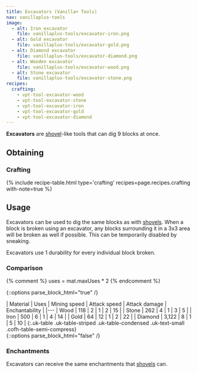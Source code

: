 ```yaml
---
title: Excavators (Vanilla+ Tools)
nav: vanillaplus-tools
image:
  - alt: Iron excavator
    file: vanillaplus-tools/excavator-iron.png
  - alt: Gold excavator
    file: vanillaplus-tools/excavator-gold.png
  - alt: Diamond excavator
    file: vanillaplus-tools/excavator-diamond.png
  - alt: Wooden excavator
    file: vanillaplus-tools/excavator-wood.png
  - alt: Stone excavator
    file: vanillaplus-tools/excavator-stone.png
recipes:
  crafting:
    - vpt-tool-excavator-wood
    - vpt-tool-excavator-stone
    - vpt-tool-excavator-iron
    - vpt-tool-excavator-gold
    - vpt-tool-excavator-diamond
---
```


**Excavators** are [shovel](https://minecraft.gamepedia.com/Shovel)-like tools
that can dig 9 blocks at once.


Obtaining
---------

### Crafting
{% include recipe-table.html type='crafting' recipes=page.recipes.crafting with-note=true %}


Usage
-----

Excavators can be used to dig the same blocks as with
[shovels](https://minecraft.gamepedia.com/Shovels). When a block is broken using
an excavator, any blocks surrounding it in a 3x3 area will be broken as well if
possible. This can be temporarily disabled by sneaking.

Excavators use 1 durability for every individual block broken.

### Comparison
{% comment %}
uses = mat.maxUses * 2
{% endcomment %}

{::options parse_block_html="true" /}
<div class="uk-overflow-container">
| Material | Uses | Mining speed | Attack speed | Attack damage | Enchantability |
|---
| Wood | 118 | 2 | 1 | 2 | 15 |
| Stone | 262 | 4 | 1 | 3 | 5 |
| Iron | 500 | 6 | 1 | 4 | 14 |
| Gold | 64 | 12 | 1 | 2 | 22 |
| Diamond | 3,122 | 8 | 1 | 5 | 10 |
{:.uk-table .uk-table-striped .uk-table-condensed .uk-text-small .cofh-table-semi-compress}
</div>
{::options parse_block_html="false" /}

### Enchantments
Excavators can receive the same enchantments that
[shovels](https://minecraft.gamepedia.com/Shovel) can.
